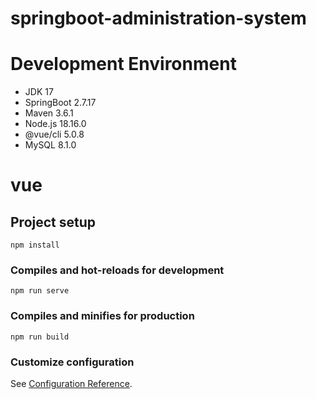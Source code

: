 # springboot-administration-system

# Development Environment

- JDK 17
- SpringBoot 2.7.17
- Maven 3.6.1
- Node.js 18.16.0
- @vue/cli 5.0.8
- MySQL 8.1.0

# vue

## Project setup
```
npm install
```

### Compiles and hot-reloads for development
```
npm run serve
```

### Compiles and minifies for production
```
npm run build
```

### Customize configuration
See [Configuration Reference](https://cli.vuejs.org/config/).
